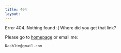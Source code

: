 ```yaml
---
title: 404
layout: 
---
```


Error 404. Nothing found :( Where did you get that link?

Please go to [homepage](/) or email me:

    DashJim@gmail.com

